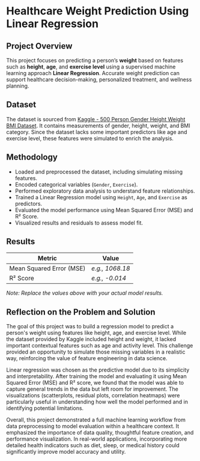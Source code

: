 
# Healthcare Weight Prediction Using Linear Regression

## Project Overview
This project focuses on predicting a person’s **weight** based on features such as **height**, **age**, and **exercise level** using a supervised machine learning approach **Linear Regression**. Accurate weight prediction can support healthcare decision-making, personalized treatment, and wellness planning.

## Dataset
The dataset is sourced from [Kaggle - 500 Person Gender Height Weight BMI Dataset](https://www.kaggle.com/datasets/yersever/500-person-gender-height-weight-bodymassindex). It contains measurements of gender, height, weight, and BMI category. Since the dataset lacks some important predictors like age and exercise level, these features were simulated to enrich the analysis.

## Methodology
- Loaded and preprocessed the dataset, including simulating missing features.
- Encoded categorical variables (`Gender`, `Exercise`).
- Performed exploratory data analysis to understand feature relationships.
- Trained a Linear Regression model using `Height`, `Age`, and `Exercise` as predictors.
- Evaluated the model performance using Mean Squared Error (MSE) and R² Score.
- Visualized results and residuals to assess model fit.

## Results
| Metric                   | Value    |
|--------------------------|----------|
| Mean Squared Error (MSE) | *e.g., 1068.18* |
| R² Score                 | *e.g., -0.014*  |

*Note: Replace the values above with your actual model results.*

## Reflection on the Problem and Solution

The goal of this project was to build a regression model to predict a person's weight using features like height, age, and exercise level. While the dataset provided by Kaggle included height and weight, it lacked important contextual features such as age and activity level. This challenge provided an opportunity to simulate those missing variables in a realistic way, reinforcing the value of feature engineering in data science.

Linear regression was chosen as the predictive model due to its simplicity and interpretability. After training the model and evaluating it using Mean Squared Error (MSE) and R² score, we found that the model was able to capture general trends in the data but left room for improvement. The visualizations (scatterplots, residual plots, correlation heatmaps) were particularly useful in understanding how well the model performed and in identifying potential limitations.

Overall, this project demonstrated a full machine learning workflow from data preprocessing to model evaluation within a healthcare context. It emphasized the importance of data quality, thoughtful feature creation, and performance visualization. In real-world applications, incorporating more detailed health indicators such as diet, sleep, or medical history could significantly improve model accuracy and utility.

